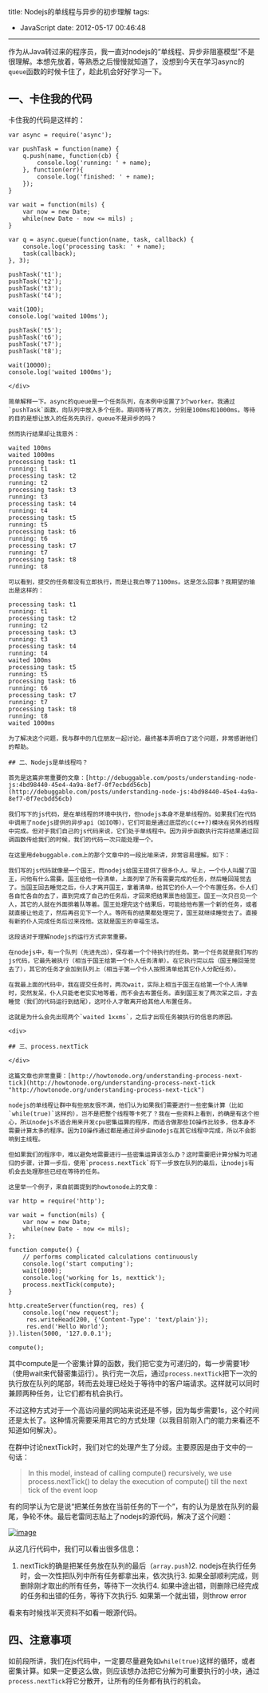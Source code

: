 title: Nodejs的单线程与异步的初步理解
tags:
  - JavaScript
date: 2012-05-17 00:46:48
---

作为从Java转过来的程序员，我一直对nodejs的“单线程、异步非阻塞模型”不是很理解。本想先放着，等熟悉之后慢慢就知道了，没想到今天在学习async的`queue`函数的时候卡住了，趁此机会好好学习一下。

## 一、卡住我的代码

卡住我的代码是这样的：

<div>

    var async = require('async');

    var pushTask = function(name) { 
        q.push(name, function(cb) { 
            console.log('running: ' + name); 
        }, function(err){ 
            console.log('finished: ' + name); 
        }); 
    }

    var wait = function(mils) { 
        var now = new Date; 
        while(new Date - now <= mils) ; 
    }

    var q = async.queue(function(name, task, callback) { 
        console.log('processing task: ' + name); 
        task(callback); 
    }, 3);

    pushTask('t1'); 
    pushTask('t2'); 
    pushTask('t3'); 
    pushTask('t4');

    wait(100); 
    console.log('waited 100ms');

    pushTask('t5'); 
    pushTask('t6'); 
    pushTask('t7'); 
    pushTask('t8');

    wait(10000); 
    console.log('waited 1000ms');
    
    </div>

    简单解释一下。async的queue是一个任务队列，在本例中设置了3个worker。我通过`pushTask`函数，向队列中放入多个任务。期间等待了两次，分别是100ms和1000ms。等待的目的是想让放入的任务先执行，queue不是异步的吗？

    然而执行结果却让我意外：

    waited 100ms 
    waited 1000ms 
    processing task: t1 
    running: t1 
    processing task: t2 
    running: t2 
    processing task: t3 
    running: t3 
    processing task: t4 
    running: t4 
    processing task: t5 
    running: t5 
    processing task: t6 
    running: t6 
    processing task: t7 
    running: t7
    processing task: t8
    running: t8

    可以看到，提交的任务都没有立即执行，而是让我白等了1100ms。这是怎么回事？我期望的输出是这样的：

    processing task: t1 
    running: t1 
    processing task: t2 
    running: t2 
    processing task: t3 
    running: t3 
    processing task: t4 
    running: t4
    waited 100ms 
    processing task: t5 
    running: t5 
    processing task: t6 
    running: t6 
    processing task: t7 
    running: t7
    processing task: t8
    running: t8
    waited 1000ms

    为了解决这个问题，我与群中的几位朋友一起讨论，最终基本弄明白了这个问题，非常感谢他们的帮助。

    ## 二、Nodejs是单线程吗？

    首先是这篇非常重要的文章：[http://debuggable.com/posts/understanding-node-js:4bd98440-45e4-4a9a-8ef7-0f7ecbdd56cb](http://debuggable.com/posts/understanding-node-js:4bd98440-45e4-4a9a-8ef7-0f7ecbdd56cb)

    我们写下的js代码，是在单线程的环境中执行，但nodejs本身不是单线程的。如果我们在代码中调用了nodejs提供的异步api（如IO等），它们可能是通过底层的c(c++?)模块在另外的线程中完成。但对于我们自己的js代码来说，它们处于单线程中。因为异步函数执行完将结果通过回调函数传给我们的时候，我们的代码一次只能处理一个。

    在这里用debuggable.com上的那个文章中的一段比喻来讲，非常容易理解。如下：

    我们写的js代码就像是一个国王，而nodejs给国王提供了很多仆人。早上，一个仆人叫醒了国王，问他有什么需要。国王给他一份清单，上面列举了所有需要完成的任务，然后睡回笼觉去了。当国王回去睡觉之后，仆人才离开国王，拿着清单，给其它的仆人一个个布置任务。仆人们各自忙各自的去了，直到完成了自己的任务后，才回来把结果禀告给国王。国王一次只召见一个人，其它的人就在外面排着队等着。国王处理完这个结果后，可能给他布置一个新的任务，或者就直接让他走了，然后再召见下一个人。等所有的结果都处理完了，国王就继续睡觉去了。直接有新的仆人完成任务后过来找他。这就是国王的幸福生活。

    这段话对于理解nodejs的运行方式非常重要。

    在nodejs中，有一个队列（先进先出），保存着一个个待执行的任务。第一个任务就是我们写的js代码，它最先被执行（相当于国王给第一个仆人任务清单）。在它执行完以后（国王睡回笼觉去了），其它的任务才会加到队列上（相当于第一个仆人按照清单给其它仆人分配任务）。

    在我最上面的代码中，我在提交任务时，两次wait，实际上相当于国王在给第一个仆人清单时，突然发呆，仆人只能老老实实地等着，而不会去布置任务。直到国王发了两次呆之后，才去睡觉（我们的代码运行到结尾），这时仆人才敢离开给其他人布置任务。

    这就是为什么会先出现两个`waited 1xxms`，之后才出现任务被执行的信息的原因。

    <div>

    ## 三、process.nextTick

    </div>

    这篇文章也非常重要：[http://howtonode.org/understanding-process-next-tick](http://howtonode.org/understanding-process-next-tick "http://howtonode.org/understanding-process-next-tick")

    nodejs的单线程让群中有些朋友很不满，他们认为如果我们需要进行一些密集计算（比如`while(true)`这样的），岂不是把整个线程等卡死了？我在一些资料上看到，的确是有这个担心，所以nodejs不适合用来开发cpu密集运算的程序，而适合做那些IO操作比较多，但本身不需要计算太多的程序。因为IO操作通过都是通过异步由nodejs在其它线程中完成，所以不会影响到主线程。

    但如果我们的程序中，难以避免地需要进行一些密集运算该怎么办？这时需要把计算分解为可递归的步骤，计算一步后，使用`process.nextTick`将下一步放在队列的最后，让nodejs有机会去处理那些已经在等待的任务。

    这里举一个例子，来自前面提到的howtonode上的文章：

    var http = require('http');

    var wait = function(mils) { 
        var now = new Date; 
        while(new Date - now <= mils); 
    };

    function compute() { 
        // performs complicated calculations continuously 
        console.log('start computing'); 
        wait(1000); 
        console.log('working for 1s, nexttick'); 
        process.nextTick(compute); 
    }

    http.createServer(function(req, res) { 
        console.log('new request'); 
         res.writeHead(200, {'Content-Type': 'text/plain'}); 
         res.end('Hello World'); 
    }).listen(5000, '127.0.0.1');

    compute();

其中compute是一个密集计算的函数，我们把它变为可递归的，每一步需要1秒（使用wait来代替密集运行）。执行完一次后，通过`process.nextTick`把下一次的执行放在队列的尾部，转而去处理已经处于等待中的客户端请求。这样就可以同时兼顾两种任务，让它们都有机会执行。

不过这种方式对于一个高访问量的网站来说还是不够，因为每步需要1s，这个时间还是太长了。这种情况需要采用其它的方式处理（以我目前刚入门的能力来看还不知道如何解决）。

在群中讨论nextTick时，我们对它的处理产生了分歧。主要原因是由于文中的一句话：

> In this model, instead of calling compute() recursively, we use process.nextTick() to delay the execution of compute() till the next tick of the event loop

有的同学认为它是说“把某任务放在当前任务的下一个”，有的认为是放在队列的最尾，争轮不休。最后老雷同志贴上了nodejs的源代码，解决了这个问题：

[![image](http://freewind.me/wp-content/uploads/2012/05/image_thumb30.png "image")](http://freewind.me/wp-content/uploads/2012/05/image30.png)

从这几行代码中，我们可以看出很多信息：

1.  nextTick的确是把某任务放在队列的最后（`array.push`)2.  nodejs在执行任务时，会一次性把队列中所有任务都拿出来，依次执行3.  如果全部顺利完成，则删除刚才取出的所有任务，等待下一次执行4.  如果中途出错，则删除已经完成的任务和出错的任务，等待下次执行5.  如果第一个就出错，则throw error

看来有时候找半天资料不如看一眼源代码。

## 四、注意事项

如前段所讲，我们在js代码中，一定要尽量避免如`while(true)`这样的循环，或者密集计算。如果一定要这么做，则应该想办法把它分解为可重要执行的小块，通过`process.nextTick`将它分散开，让所有的任务都有执行的机会。
